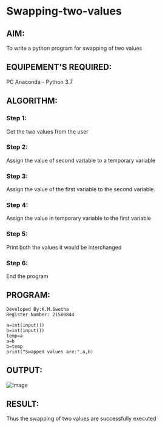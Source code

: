 # Swapping-two-values
## AIM:
To write a python program for swapping of two values
## EQUIPEMENT'S REQUIRED: 
PC
Anaconda - Python 3.7
## ALGORITHM: 
### Step 1:
Get the two values from the user
### Step 2: 
Assign the value of second variable to a temporary variable 
### Step 3: 
Assign the value of the first variable to the second variable.
### Step 4:  
Assign the value in temporary variable to the first variable
### Step 5: 
Print both the values it would be interchanged
### Step 6: 
End the program
## PROGRAM:
```
Developed By:K.M.Swetha
Register Number: 21500844

a=int(input())
b=int(input())
temp=a
a=b
b=temp
print("Swapped values are:",a,b)
```
## OUTPUT:

![image](https://user-images.githubusercontent.com/94228215/154521102-6828258a-d959-42ef-9c0c-bed37f4b55a7.png)




## RESULT:
Thus the swapping of two values are successfully executed



